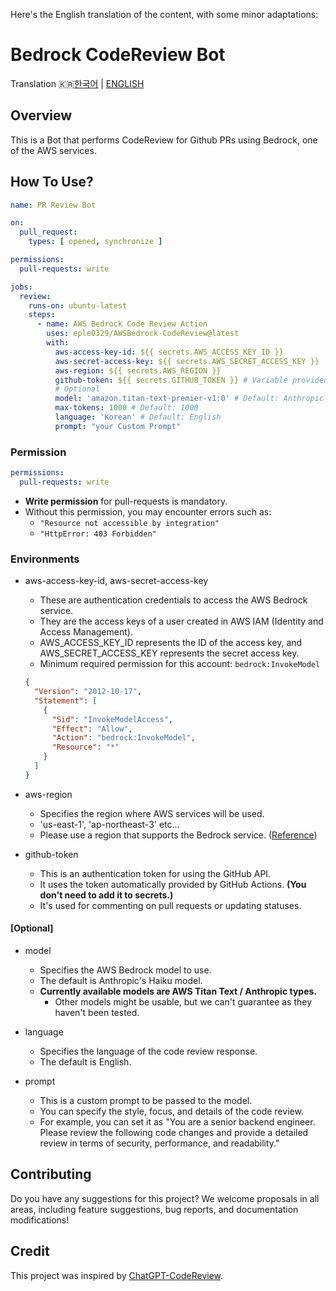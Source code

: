 Here's the English translation of the content, with some minor adaptations:

# Bedrock CodeReview Bot

Translation
🇰🇷[한국어](https://github.com/eple0329/AWSBedrock-CodeReview/blob/main/README-KO.md) | [ENGLISH](https://github.com/eple0329/AWSBedrock-CodeReview/blob/main/README.md)

## Overview

This is a Bot that performs CodeReview for Github PRs using Bedrock, one of the AWS services.

## How To Use?

```yml
name: PR Review Bot

on:
  pull_request:
    types: [ opened, synchronize ]

permissions:
  pull-requests: write

jobs:
  review:
    runs-on: ubuntu-latest
    steps:
      - name: AWS Bedrock Code Review Action
        uses: eple0329/AWSBedrock-CodeReview@latest
        with:
          aws-access-key-id: ${{ secrets.AWS_ACCESS_KEY_ID }}
          aws-secret-access-key: ${{ secrets.AWS_SECRET_ACCESS_KEY }}
          aws-region: ${{ secrets.AWS_REGION }}
          github-token: ${{ secrets.GITHUB_TOKEN }} # Variable provided by default in Github
          # Optional
          model: 'amazon.titan-text-premier-v1:0' # Default: Anthropic Haiku
          max-tokens: 1000 # Default: 1000
          language: 'Korean' # Default: English
          prompt: "your Custom Prompt"
```

### Permission

```yml
permissions:
  pull-requests: write
```

- **Write permission** for pull-requests is mandatory.
- Without this permission, you may encounter errors such as:
    - `"Resource not accessible by integration"`
    - `"HttpError: 403 Forbidden"`

### Environments

- aws-access-key-id, aws-secret-access-key
    - These are authentication credentials to access the AWS Bedrock service.
    - They are the access keys of a user created in AWS IAM (Identity and Access Management).
    - AWS_ACCESS_KEY_ID represents the ID of the access key, and AWS_SECRET_ACCESS_KEY represents the secret access key.
    - Minimum required permission for this account: `bedrock:InvokeModel`

  ```json
  {
    "Version": "2012-10-17",
    "Statement": [
      {
        "Sid": "InvokeModelAccess",
        "Effect": "Allow",
        "Action": "bedrock:InvokeModel",
        "Resource": "*"
      }
    ]
  }
  ```

- aws-region
    - Specifies the region where AWS services will be used.
    - 'us-east-1', 'ap-northeast-3' etc...
    - Please use a region that supports the Bedrock service. ([Reference](https://docs.aws.amazon.com/bedrock/latest/userguide/bedrock-regions.html))

- github-token
    - This is an authentication token for using the GitHub API.
    - It uses the token automatically provided by GitHub Actions. **(You don't need to add it to secrets.)**
    - It's used for commenting on pull requests or updating statuses.

#### [Optional]

- model
    - Specifies the AWS Bedrock model to use.
    - The default is Anthropic's Haiku model.
    - **Currently available models are AWS Titan Text / Anthropic types.**
        - Other models might be usable, but we can't guarantee as they haven't been tested.
- language
    - Specifies the language of the code review response.
    - The default is English.

- prompt
    - This is a custom prompt to be passed to the model.
    - You can specify the style, focus, and details of the code review.
    - For example, you can set it as "You are a senior backend engineer. Please review the following code changes and
      provide a detailed review in terms of security, performance, and readability."

## Contributing

Do you have any suggestions for this project? We welcome proposals in all areas, including feature suggestions, bug
reports, and documentation modifications!

## Credit

This project was inspired by [ChatGPT-CodeReview](https://github.com/anc95/ChatGPT-CodeReview).